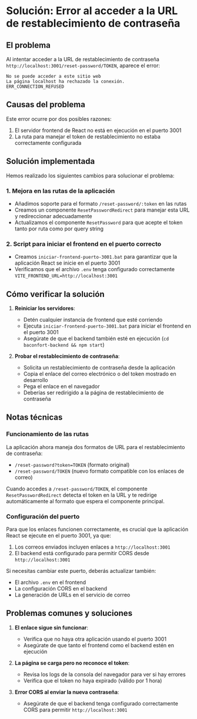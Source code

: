 # Solución: Error al acceder a la URL de restablecimiento de contraseña

## El problema

Al intentar acceder a la URL de restablecimiento de contraseña `http://localhost:3001/reset-password/TOKEN`, aparece el error:
```
No se puede acceder a este sitio web
La página localhost ha rechazado la conexión.
ERR_CONNECTION_REFUSED
```

## Causas del problema

Este error ocurre por dos posibles razones:
1. El servidor frontend de React no está en ejecución en el puerto 3001
2. La ruta para manejar el token de restablecimiento no estaba correctamente configurada

## Solución implementada

Hemos realizado los siguientes cambios para solucionar el problema:

### 1. Mejora en las rutas de la aplicación
- Añadimos soporte para el formato `/reset-password/:token` en las rutas
- Creamos un componente `ResetPasswordRedirect` para manejar esta URL y redireccionar adecuadamente
- Actualizamos el componente `ResetPassword` para que acepte el token tanto por ruta como por query string

### 2. Script para iniciar el frontend en el puerto correcto
- Creamos `iniciar-frontend-puerto-3001.bat` para garantizar que la aplicación React se inicie en el puerto 3001
- Verificamos que el archivo `.env` tenga configurado correctamente `VITE_FRONTEND_URL=http://localhost:3001`

## Cómo verificar la solución

1. **Reiniciar los servidores**:
   - Detén cualquier instancia de frontend que esté corriendo
   - Ejecuta `iniciar-frontend-puerto-3001.bat` para iniciar el frontend en el puerto 3001
   - Asegúrate de que el backend también esté en ejecución (`cd baconfort-backend && npm start`)

2. **Probar el restablecimiento de contraseña**:
   - Solicita un restablecimiento de contraseña desde la aplicación
   - Copia el enlace del correo electrónico o del token mostrado en desarrollo
   - Pega el enlace en el navegador
   - Deberías ser redirigido a la página de restablecimiento de contraseña

## Notas técnicas

### Funcionamiento de las rutas
La aplicación ahora maneja dos formatos de URL para el restablecimiento de contraseña:
- `/reset-password?token=TOKEN` (formato original)
- `/reset-password/TOKEN` (nuevo formato compatible con los enlaces de correo)

Cuando accedes a `/reset-password/TOKEN`, el componente `ResetPasswordRedirect` detecta el token en la URL y te redirige automáticamente al formato que espera el componente principal.

### Configuración del puerto
Para que los enlaces funcionen correctamente, es crucial que la aplicación React se ejecute en el puerto 3001, ya que:
1. Los correos enviados incluyen enlaces a `http://localhost:3001`
2. El backend está configurado para permitir CORS desde `http://localhost:3001`

Si necesitas cambiar este puerto, deberás actualizar también:
- El archivo `.env` en el frontend
- La configuración CORS en el backend
- La generación de URLs en el servicio de correo

## Problemas comunes y soluciones

1. **El enlace sigue sin funcionar**:
   - Verifica que no haya otra aplicación usando el puerto 3001
   - Asegúrate de que tanto el frontend como el backend estén en ejecución

2. **La página se carga pero no reconoce el token**:
   - Revisa los logs de la consola del navegador para ver si hay errores
   - Verifica que el token no haya expirado (válido por 1 hora)

3. **Error CORS al enviar la nueva contraseña**:
   - Asegúrate de que el backend tenga configurado correctamente CORS para permitir `http://localhost:3001`
